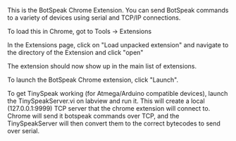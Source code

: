 This is the BotSpeak Chrome Extension. You can send BotSpeak commands to a variety of devices using serial and TCP/IP connections.

To load this in Chrome, got to Tools -> Extensions

In the Extensions page, click on "Load unpacked extension" and navigate to the directory of the Extension and click "open"

The extension should now show up in the main list of extensions.

To launch the BotSpeak Chrome extension, click "Launch".

To get TinySpeak working (for Atmega/Arduino compatible devices), launch the TinySpeakServer.vi on labview and run it. This will create a local (127.0.0.1:9999) TCP server that the chrome extension will connect to. Chrome will send it botspeak commands over TCP, and the TinySpeakServer will then convert them to the correct bytecodes to send over serial.